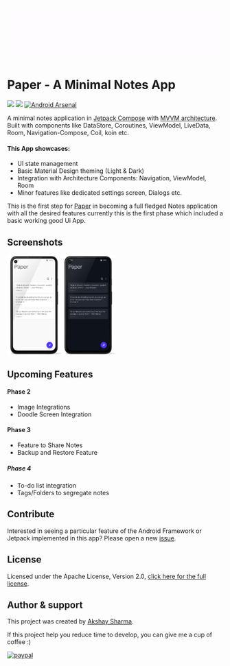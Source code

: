 ![Preview image](media/banner.webp)

# Paper - A Minimal Notes App
[![](https://androidweekly.net/issues/issue-496/badge?style=flat-square)](https://androidweekly.net/issues/issue-496)
[![](https://img.shields.io/badge/APK-1.0.0-black?style=flat-square&logo=googleplay)](https://play.google.com/store/apps/details?id=io.ak1.paper)
[![Android Arsenal](https://img.shields.io/badge/Android%20Arsenal-Paper-green.svg?style=flat-square)](https://android-arsenal.com/details/3/8296)

A minimal notes application in [Jetpack Compose](https://developer.android.com/jetpack/compose) with [MVVM architecture](https://developer.android.com/jetpack/guide).
Built with components like DataStore, Coroutines, ViewModel, LiveData, Room, Navigation-Compose, Coil, koin etc.


#### This App showcases:

* UI state management
* Basic Material Design theming (Light & Dark)
* Integration with Architecture Components: Navigation, ViewModel, Room
* Minor features like dedicated settings screen, Dialogs etc.


This is the first step for [Paper](https://github.com/akshay2211/paper) in becoming a full fledged Notes application with all the desired features
currently this is the first phase which included a basic working good Ui App.

Screenshots
-----------
<img src="media/light.png" width="25%"/><img src="media/dark.png" width="25%"/>

Upcoming Features
-----------

#### Phase 2

* Image Integrations
* Doodle Screen Integration 

#### Phase 3

* Feature to Share Notes
* Backup and Restore Feature

##### Phase 4
* To-do list integration
* Tags/Folders to segregate notes


Contribute
----------
Interested in seeing a particular feature of the Android Framework or Jetpack implemented in this
app? 
Please open a new [issue](https://github.com/akshay2211/paper/issues).

License
-----------------
Licensed under the Apache License, Version 2.0, [click here for the full license](/LICENSE).

Author & support
-----------------
This project was created by [Akshay Sharma](https://akshay2211.github.io/).

If this project help you reduce time to develop, you can give me a cup of coffee :) 

[![paypal](https://www.paypalobjects.com/en_US/i/btn/btn_donateCC_LG.gif)](https://www.paypal.me/akshay2211)



